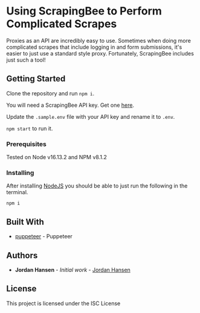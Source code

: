 # Using ScrapingBee to Perform Complicated Scrapes

Proxies as an API are incredibly easy to use. Sometimes when doing more complicated scrapes that include logging in and form submissions, it's easier to just use a standard style proxy. Fortunately, ScrapingBee includes just such a tool!

## Getting Started

Clone the repository and run `npm i`.

You will need a ScrapingBee API key. Get one [here](https://www.scrapingbee.com?fpr=jordan-hansen52).

Update the `.sample.env` file with your API key and rename it to `.env`.

`npm start` to run it.

### Prerequisites

Tested on Node v16.13.2 and NPM v8.1.2

### Installing

After installing [NodeJS](https://nodejs.org/en/) you should be able to just run the following in the terminal.

```
npm i
```

## Built With

* [puppeteer](https://github.com/puppeteer/puppeteer) - Puppeteer

## Authors

* **Jordan Hansen** - *Initial work* - [Jordan Hansen](https://github.com/aarmora)


## License

This project is licensed under the ISC License